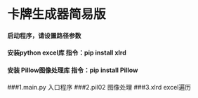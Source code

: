 # 卡牌生成器简易版

#### 启动程序，请设置路径参数
#### 安装python excel库 指令：pip install xlrd
#### 安装 Pillow图像处理库 指令：pip install Pillow

###1.main.py 入口程序 
###2.pil02 图像处理
###3.xlrd excel遍历